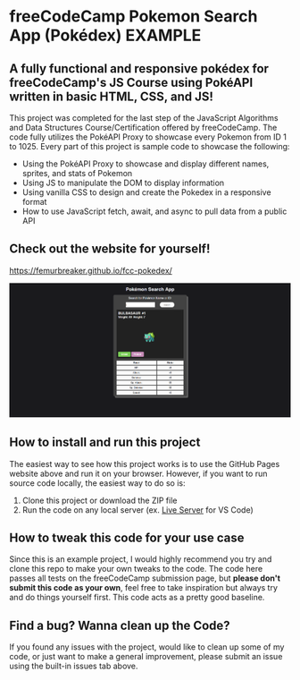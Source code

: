 # freeCodeCamp Pokemon Search App (Pokédex) EXAMPLE

## A fully functional and responsive pokédex for freeCodeCamp's JS Course using PokéAPI written in basic HTML, CSS, and JS!

This project was completed for the last step of the JavaScript Algorithms and Data Structures Course/Certification offered by freeCodeCamp. The code fully utilizes the PokéAPI Proxy to showcase every Pokemon from ID 1 to 1025. Every part of this project is sample code to showcase the following:

* Using the PokéAPI Proxy to showcase and display different names, sprites, and stats of Pokemon
* Using JS to manipulate the DOM to display information
* Using vanilla CSS to design and create the Pokedex in a responsive format
* How to use JavaScript fetch, await, and async to pull data from a public API

## Check out the website for yourself!
https://femurbreaker.github.io/fcc-pokedex/

<a href="https://femurbreaker.github.io/fcc-pokedex/" target="_blank">![image of website featuring the pokedex](https://github.com/FemurBreaker/fcc-pokedex/blob/main/img-readme.png?raw=true)</a>

## How to install and run this project

The easiest way to see how this project works is to use the GitHub Pages website above and run it on your browser. However, if you want to run source code locally, the easiest way to do so is:

1. Clone this project or download the ZIP file
2. Run the code on any local server (ex. <a href="https://marketplace.visualstudio.com/items?itemName=ritwickdey.LiveServer" target="_blank">Live Server</a> for VS Code)

## How to tweak this code for your use case

Since this is an example project, I would highly recommend you try and clone this repo to make your own tweaks to the code. The code here passes all tests on the freeCodeCamp submission page, but **please don't submit this code as your own**, feel free to take inspiration but always try and do things yourself first. This code acts as a pretty good baseline.

## Find a bug? Wanna clean up the Code?

If you found any issues with the project, would like to clean up some of my code, or just want to make a general improvement, please submit an issue using the built-in issues tab above.
